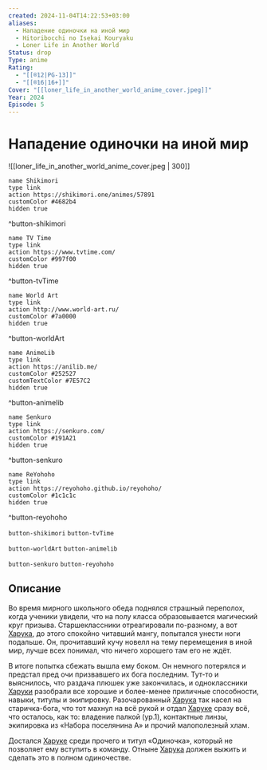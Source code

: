 ```yaml
---
created: 2024-11-04T14:22:53+03:00
aliases:
  - Нападение одиночки на иной мир
  - Hitoribocchi no Isekai Kouryaku
  - Loner Life in Another World
Status: drop
Type: anime
Rating:
  - "[[®️12|PG-13]]"
  - "[[®️16|16+]]"
Cover: "[[loner_life_in_another_world_anime_cover.jpeg]]"
Year: 2024
Episode: 5
---
```


# Нападение одиночки на иной мир

![[loner_life_in_another_world_anime_cover.jpeg | 300]]

```button
name Shikimori
type link
action https://shikimori.one/animes/57891
customColor #4682b4
hidden true
```
^button-shikimori

```button
name TV Time
type link
action https://www.tvtime.com/
customColor #997f00
hidden true
```
^button-tvTime

```button
name World Art
type link
action http://www.world-art.ru/
customColor #7a0000
hidden true
```
^button-worldArt

```button
name AnimeLib
type link
action https://anilib.me/
customColor #252527
customTextColor #7E57C2
hidden true
```
^button-animelib

```button
name Senkuro
type link
action https://senkuro.com/
customColor #191A21
hidden true
```
^button-senkuro

```button
name ReYohoho
type link
action https://reyohoho.github.io/reyohoho/
customColor #1c1c1c
hidden true
```
^button-reyohoho

`button-shikimori` `button-tvTime`

`button-worldArt` `button-animelib`

`button-senkuro` `button-reyohoho`

## Описание

Во время мирного школьного обеда поднялся страшный переполох, когда ученики увидели, что на полу класса образовывается магический круг призыва. Старшеклассники отреагировали по-разному, а вот [Харука](https://shikimori.one/characters/241378-haruka), до этого спокойно читавший мангу, попытался унести ноги подальше. Он, прочитавший кучу новелл на тему перемещения в иной мир, лучше всех понимал, что ничего хорошего там его не ждёт.

В итоге попытка сбежать вышла ему боком. Он немного потерялся и предстал пред очи призвавшего их бога последним. Тут-то и выяснилось, что раздача плюшек уже закончилась, и одноклассники [Харуки](https://shikimori.one/characters/241378-haruka) разобрали все хорошие и более-менее приличные способности, навыки, титулы и экипировку. Разочарованный [Харука](https://shikimori.one/characters/241378-haruka) так насел на старичка-бога, что тот махнул на всё рукой и отдал [Харуке](https://shikimori.one/characters/241378-haruka) сразу всё, что осталось, как то: владение палкой (ур.1), контактные линзы, экипировка из «Набора поселянина А» и прочий малополезный хлам.

Достался [Харуке](https://shikimori.one/characters/241378-haruka) среди прочего и титул «Одиночка», который не позволяет ему вступить в команду. Отныне [Харука](https://shikimori.one/characters/241378-haruka) должен выжить и сделать это в полном одиночестве.
